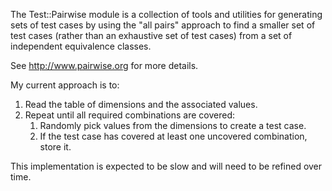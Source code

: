 The Test::Pairwise module is a collection of tools and utilities for generating 
sets of test cases by using the "all pairs" approach to find a smaller set of 
test cases (rather than an exhaustive set of test cases) from a set of
independent equivalence classes.

See http://www.pairwise.org for more details.

My current approach is to:

1. Read the table of dimensions and the associated values.
1. Repeat until all required combinations are covered:
    1. Randomly pick values from the dimensions to create a test case.
    1. If the test case has covered at least one uncovered combination, store 
       it.

This implementation is expected to be slow and will need to be refined over
time.
